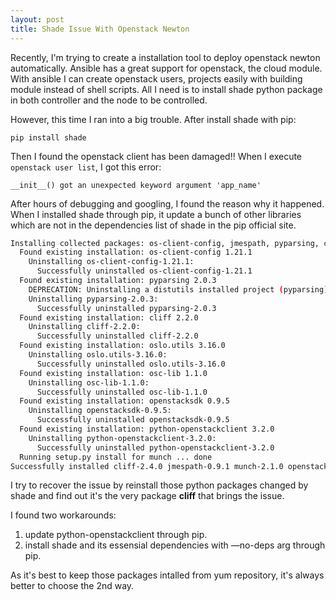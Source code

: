 ```yaml
---
layout: post
title: Shade Issue With Openstack Newton
---
```

Recently, I'm trying to create a installation tool to deploy openstack newton automatically. Ansible has a great support for openstack, the cloud module. With ansible I can create openstack users, projects easily with building module instead of shell scripts. All I need is to install shade python package in both controller and the node to be controlled.

However, this time I ran into a big trouble. After install shade with pip:

```
pip install shade
```

Then I found the openstack client has been damaged!!  When I execute `openstack user list`, I got this error:

```
__init__() got an unexpected keyword argument 'app_name'
```

After hours of debugging and googling, I found the reason why it happened. When I installed shade through pip, it update a bunch of other libraries which are not in the dependencies list of shade in the pip official site.

```bash
Installing collected packages: os-client-config, jmespath, pyparsing, cliff, oslo.utils, osc-lib, python-magnumclient, openstacksdk, python-openstackclient, python-ironicclient, munch
  Found existing installation: os-client-config 1.21.1
    Uninstalling os-client-config-1.21.1:
      Successfully uninstalled os-client-config-1.21.1
  Found existing installation: pyparsing 2.0.3
    DEPRECATION: Uninstalling a distutils installed project (pyparsing) has been deprecated and will be removed in a future version. This is due to the fact that uninstalling a distutils project will only partially uninstall the project.
    Uninstalling pyparsing-2.0.3:
      Successfully uninstalled pyparsing-2.0.3
  Found existing installation: cliff 2.2.0
    Uninstalling cliff-2.2.0:
      Successfully uninstalled cliff-2.2.0
  Found existing installation: oslo.utils 3.16.0
    Uninstalling oslo.utils-3.16.0:
      Successfully uninstalled oslo.utils-3.16.0
  Found existing installation: osc-lib 1.1.0
    Uninstalling osc-lib-1.1.0:
      Successfully uninstalled osc-lib-1.1.0
  Found existing installation: openstacksdk 0.9.5
    Uninstalling openstacksdk-0.9.5:
      Successfully uninstalled openstacksdk-0.9.5
  Found existing installation: python-openstackclient 3.2.0
    Uninstalling python-openstackclient-3.2.0:
      Successfully uninstalled python-openstackclient-3.2.0
  Running setup.py install for munch ... done
Successfully installed cliff-2.4.0 jmespath-0.9.1 munch-2.1.0 openstacksdk-0.9.13 os-client-config-1.26.0 osc-lib-1.3.0 oslo.utils-3.22.0 pyparsing-2.1.10 python-ironicclient-1.11.0 python-magnumclient-2.5.0 python-openstackclient-3.8.1
```

I try to recover the issue by reinstall those python packages changed by shade and find out it's the very package **cliff** that brings the issue.

I found two workarounds:

1. update python-openstackclient through pip.
2. install shade and its essensial dependencies with —no-deps arg through pip.

As it's best to keep those packages intalled from yum repository,  it's always better to choose the 2nd way.



